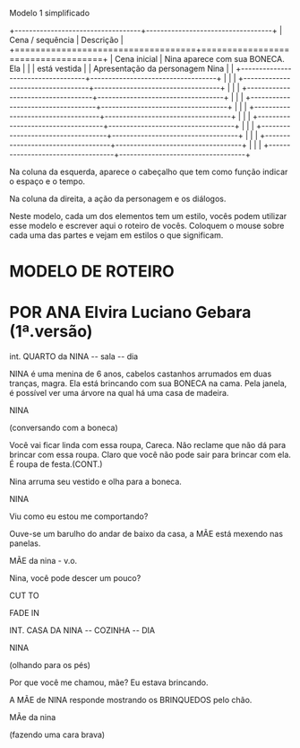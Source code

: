 Modelo 1 simplificado

+-----------------------------------+-----------------------------------+
| Cena / sequência                  | Descrição                         |
+===================================+===================================+
| Cena inicial                      | Nina aparece com sua BONECA. Ela  |
|                                   | está vestida                      |
| Apresentação da personagem Nina   |                                   |
+-----------------------------------+-----------------------------------+
|                                   |                                   |
+-----------------------------------+-----------------------------------+
|                                   |                                   |
+-----------------------------------+-----------------------------------+
|                                   |                                   |
+-----------------------------------+-----------------------------------+
|                                   |                                   |
+-----------------------------------+-----------------------------------+
|                                   |                                   |
+-----------------------------------+-----------------------------------+
|                                   |                                   |
+-----------------------------------+-----------------------------------+
|                                   |                                   |
+-----------------------------------+-----------------------------------+
|                                   |                                   |
+-----------------------------------+-----------------------------------+

Na coluna da esquerda, aparece o cabeçalho que tem como função indicar o
espaço e o tempo.

Na coluna da direita, a ação da personagem e os diálogos.

Neste modelo, cada um dos elementos tem um estilo, vocês podem utilizar
esse modelo e escrever aqui o roteiro de vocês. Coloquem o mouse sobre
cada uma das partes e vejam em estilos o que significam.

MODELO DE ROTEIRO
=================

POR ANA Elvira Luciano Gebara (1ª.versão)
=========================================

int. QUARTO da NINA -- sala -- dia

NINA é uma menina de 6 anos, cabelos castanhos arrumados em duas
tranças, magra. Ela está brincando com sua BONECA na cama. Pela janela,
é possível ver uma árvore na qual há uma casa de madeira.

NINA

(conversando com a boneca)

Você vai ficar linda com essa roupa, Careca. Não reclame que não dá para
brincar com essa roupa. Claro que você não pode sair para brincar com
ela. É roupa de festa.(CONT.)

Nina arruma seu vestido e olha para a boneca.

NINA

Viu como eu estou me comportando?

Ouve-se um barulho do andar de baixo da casa, a MÃE está mexendo nas
panelas.

MÃE da nina - v.o.

Nina, você pode descer um pouco?

CUT TO

FADE IN

INT. CASA DA NINA -- COZINHA -- DIA

NINA

(olhando para os pés)

Por que você me chamou, mãe? Eu estava brincando.

A MÃE de NINA responde mostrando os BRINQUEDOS pelo chão.

MÃe da nina

(fazendo uma cara brava)
